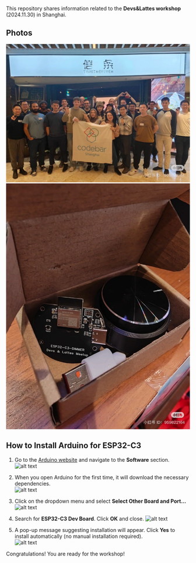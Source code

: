 This repository shares information related to the **Devs&Lattes workshop** (2024.11.30) in Shanghai.

## Photos
  ![alt text](./img/together.png)
  ![alt text](./img/b1.png)

## How to Install Arduino for ESP32-C3

1. Go to the [Arduino website](https://www.arduino.cc/en/software) and navigate to the **Software** section.  
   ![alt text](./img/arduino/step1.png)

2. When you open Arduino for the first time, it will download the necessary dependencies.  
   ![alt text](./img/arduino/step2.png)

3. Click on the dropdown menu and select **Select Other Board and Port...**  
   ![alt text](./img/arduino/step3.png)

4. Search for **ESP32-C3 Dev Board**. Click **OK** and close.
   ![alt text](./img/arduino/step4.png)

5. A pop-up message suggesting installation will appear. Click **Yes** to install automatically (no manual installation required).  
   ![alt text](./img/arduino/step5.png)

Congratulations! You are ready for the workshop!






